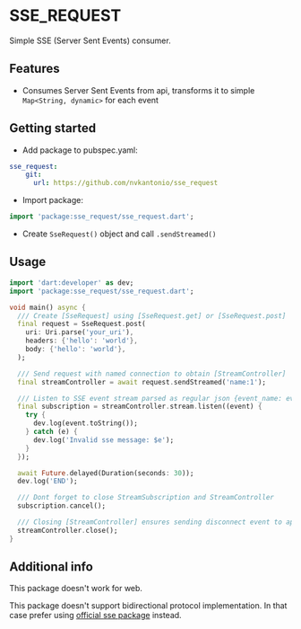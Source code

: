 # SSE_REQUEST

Simple SSE (Server Sent Events) consumer.

## Features

- Consumes Server Sent Events from api, transforms it to simple `Map<String, dynamic>` for each event

## Getting started

- Add package to pubspec.yaml:
```yaml
sse_request:
    git:
      url: https://github.com/nvkantonio/sse_request
```

- Import package:
```dart
import 'package:sse_request/sse_request.dart';
```

- Create `SseRequest()` object and call `.sendStreamed()`


## Usage

```dart
import 'dart:developer' as dev;
import 'package:sse_request/sse_request.dart';

void main() async {
  /// Create [SseRequest] using [SseRequest.get] or [SseRequest.post]
  final request = SseRequest.post(
    uri: Uri.parse('your_uri'),
    headers: {'hello': 'world'},
    body: {'hello': 'world'},
  );

  /// Send request with named connection to obtain [StreamController]
  final streamController = await request.sendStreamed('name:1');

  /// Listen to SSE event stream parsed as regular json {event_name: event_data}
  final subscription = streamController.stream.listen((event) {
    try {
      dev.log(event.toString());
    } catch (e) {
      dev.log('Invalid sse message: $e');
    }
  });

  await Future.delayed(Duration(seconds: 30));
  dev.log('END');

  /// Dont forget to close StreamSubscription and StreamController
  subscription.cancel();

  /// Closing [StreamController] ensures sending disconnect event to api server
  streamController.close();
}
```

## Additional info

This package doesn't work for web.

This package doesn't support bidirectional protocol implementation. In that case prefer using [official sse package](https://pub.dev/packages/sse) instead.